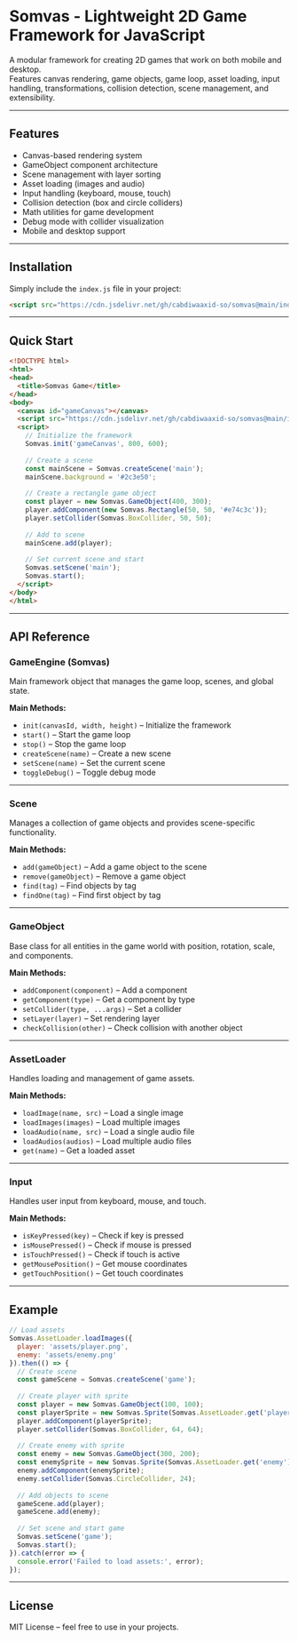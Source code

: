 # Somvas - Lightweight 2D Game Framework for JavaScript

A modular framework for creating 2D games that work on both mobile and desktop.  
Features canvas rendering, game objects, game loop, asset loading, input handling, transformations, collision detection, scene management, and extensibility.

---

## Features

- Canvas-based rendering system  
- GameObject component architecture  
- Scene management with layer sorting  
- Asset loading (images and audio)  
- Input handling (keyboard, mouse, touch)  
- Collision detection (box and circle colliders)  
- Math utilities for game development  
- Debug mode with collider visualization  
- Mobile and desktop support  

---

## Installation

Simply include the `index.js` file in your project:

```html
<script src="https://cdn.jsdelivr.net/gh/cabdiwaaxid-so/somvas@main/index.js"></script>
```

---

## Quick Start

```html
<!DOCTYPE html>
<html>
<head>
  <title>Somvas Game</title>
</head>
<body>
  <canvas id="gameCanvas"></canvas>
  <script src="https://cdn.jsdelivr.net/gh/cabdiwaaxid-so/somvas@main/index.js"></script>
  <script>
    // Initialize the framework
    Somvas.init('gameCanvas', 800, 600);
    
    // Create a scene
    const mainScene = Somvas.createScene('main');
    mainScene.background = '#2c3e50';
    
    // Create a rectangle game object
    const player = new Somvas.GameObject(400, 300);
    player.addComponent(new Somvas.Rectangle(50, 50, '#e74c3c'));
    player.setCollider(Somvas.BoxCollider, 50, 50);
    
    // Add to scene
    mainScene.add(player);
    
    // Set current scene and start
    Somvas.setScene('main');
    Somvas.start();
  </script>
</body>
</html>
```

---

## API Reference

### GameEngine (Somvas)
Main framework object that manages the game loop, scenes, and global state.  

**Main Methods:**
- `init(canvasId, width, height)` – Initialize the framework  
- `start()` – Start the game loop  
- `stop()` – Stop the game loop  
- `createScene(name)` – Create a new scene  
- `setScene(name)` – Set the current scene  
- `toggleDebug()` – Toggle debug mode  

---

### Scene
Manages a collection of game objects and provides scene-specific functionality.  

**Main Methods:**
- `add(gameObject)` – Add a game object to the scene  
- `remove(gameObject)` – Remove a game object  
- `find(tag)` – Find objects by tag  
- `findOne(tag)` – Find first object by tag  

---

### GameObject
Base class for all entities in the game world with position, rotation, scale, and components.  

**Main Methods:**
- `addComponent(component)` – Add a component  
- `getComponent(type)` – Get a component by type  
- `setCollider(type, ...args)` – Set a collider  
- `setLayer(layer)` – Set rendering layer  
- `checkCollision(other)` – Check collision with another object  

---

### AssetLoader
Handles loading and management of game assets.  

**Main Methods:**
- `loadImage(name, src)` – Load a single image  
- `loadImages(images)` – Load multiple images  
- `loadAudio(name, src)` – Load a single audio file  
- `loadAudios(audios)` – Load multiple audio files  
- `get(name)` – Get a loaded asset  

---

### Input
Handles user input from keyboard, mouse, and touch.  

**Main Methods:**
- `isKeyPressed(key)` – Check if key is pressed  
- `isMousePressed()` – Check if mouse is pressed  
- `isTouchPressed()` – Check if touch is active  
- `getMousePosition()` – Get mouse coordinates  
- `getTouchPosition()` – Get touch coordinates  

---

## Example

```javascript
// Load assets
Somvas.AssetLoader.loadImages({
  player: 'assets/player.png',
  enemy: 'assets/enemy.png'
}).then(() => {
  // Create scene
  const gameScene = Somvas.createScene('game');
  
  // Create player with sprite
  const player = new Somvas.GameObject(100, 100);
  const playerSprite = new Somvas.Sprite(Somvas.AssetLoader.get('player'), 64, 64);
  player.addComponent(playerSprite);
  player.setCollider(Somvas.BoxCollider, 64, 64);
  
  // Create enemy with sprite
  const enemy = new Somvas.GameObject(300, 200);
  const enemySprite = new Somvas.Sprite(Somvas.AssetLoader.get('enemy'), 48, 48);
  enemy.addComponent(enemySprite);
  enemy.setCollider(Somvas.CircleCollider, 24);
  
  // Add objects to scene
  gameScene.add(player);
  gameScene.add(enemy);
  
  // Set scene and start game
  Somvas.setScene('game');
  Somvas.start();
}).catch(error => {
  console.error('Failed to load assets:', error);
});
```

---

## License

MIT License – feel free to use in your projects.
